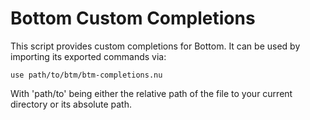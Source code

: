 # Bottom Custom Completions

This script provides custom completions for Bottom. It can be used by importing its exported commands via:

```
use path/to/btm/btm-completions.nu
```

With 'path/to' being either the relative path of the file to your current directory or its absolute path.
